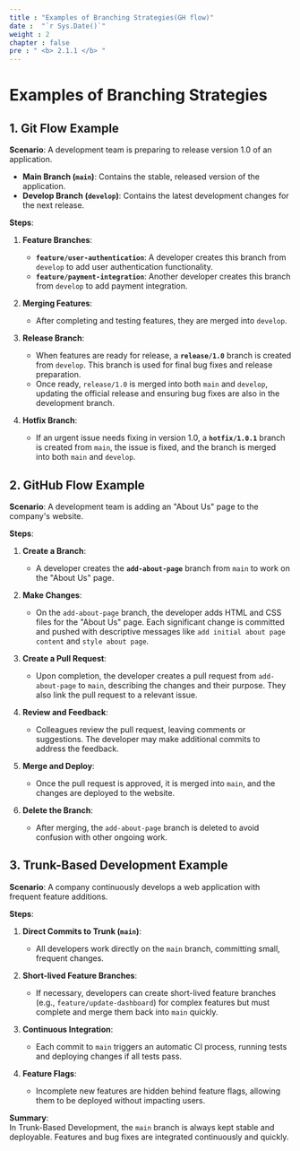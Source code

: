 ```yaml
---
title : "Examples of Branching Strategies(GH flow)"
date :  "`r Sys.Date()`" 
weight : 2
chapter : false
pre : " <b> 2.1.1 </b> "
---
```

# Examples of Branching Strategies

## 1. Git Flow Example

**Scenario**: A development team is preparing to release version 1.0 of an application.

- **Main Branch (`main`)**: Contains the stable, released version of the application.
- **Develop Branch (`develop`)**: Contains the latest development changes for the next release.

**Steps**:

1. **Feature Branches**:
    - **`feature/user-authentication`**: A developer creates this branch from `develop` to add user authentication functionality.
    - **`feature/payment-integration`**: Another developer creates this branch from `develop` to add payment integration.

2. **Merging Features**:
    - After completing and testing features, they are merged into `develop`.

3. **Release Branch**:
    - When features are ready for release, a **`release/1.0`** branch is created from `develop`. This branch is used for final bug fixes and release preparation.
    - Once ready, `release/1.0` is merged into both `main` and `develop`, updating the official release and ensuring bug fixes are also in the development branch.

4. **Hotfix Branch**:
    - If an urgent issue needs fixing in version 1.0, a **`hotfix/1.0.1`** branch is created from `main`, the issue is fixed, and the branch is merged into both `main` and `develop`.

## 2. GitHub Flow Example

**Scenario**: A development team is adding an "About Us" page to the company's website.

**Steps**:

1. **Create a Branch**:
    - A developer creates the **`add-about-page`** branch from `main` to work on the "About Us" page.

2. **Make Changes**:
    - On the `add-about-page` branch, the developer adds HTML and CSS files for the "About Us" page. Each significant change is committed and pushed with descriptive messages like `add initial about page content` and `style about page`.

3. **Create a Pull Request**:
    - Upon completion, the developer creates a pull request from `add-about-page` to `main`, describing the changes and their purpose. They also link the pull request to a relevant issue.

4. **Review and Feedback**:
    - Colleagues review the pull request, leaving comments or suggestions. The developer may make additional commits to address the feedback.

5. **Merge and Deploy**:
    - Once the pull request is approved, it is merged into `main`, and the changes are deployed to the website.

6. **Delete the Branch**:
    - After merging, the `add-about-page` branch is deleted to avoid confusion with other ongoing work.

## 3. Trunk-Based Development Example

**Scenario**: A company continuously develops a web application with frequent feature additions.

**Steps**:

1. **Direct Commits to Trunk (`main`)**:
    - All developers work directly on the `main` branch, committing small, frequent changes.

2. **Short-lived Feature Branches**:
    - If necessary, developers can create short-lived feature branches (e.g., `feature/update-dashboard`) for complex features but must complete and merge them back into `main` quickly.

3. **Continuous Integration**:
    - Each commit to `main` triggers an automatic CI process, running tests and deploying changes if all tests pass.

4. **Feature Flags**:
    - Incomplete new features are hidden behind feature flags, allowing them to be deployed without impacting users.

**Summary**:  
In Trunk-Based Development, the `main` branch is always kept stable and deployable. Features and bug fixes are integrated continuously and quickly.
